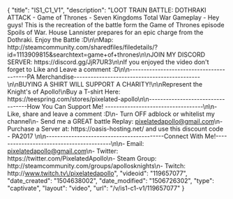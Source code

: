 {
    "title": "IS1_C1_V1",
    "description": "LOOT TRAIN BATTLE: DOTHRAKI ATTACK - Game of Thrones - Seven Kingdoms Total War Gameplay - Hey guys! This is the recreation of the battle form the Game of Thrones episode Spoils of War. House Lannister prepares for an epic charge from the Dothraki. Enjoy the Battle :D\n\nMap: http:\/\/steamcommunity.com\/sharedfiles\/filedetails\/?id=1113909815&searchtext=game+of+thrones\n\nJOIN MY DISCORD SERVER: https:\/\/discord.gg\/JjR7UR3\n\nIf you enjoyed the video don't forget to Like and Leave a comment :D\n\n-----------------------------------------PA Merchandise---------------------------------------------\n\nBUYING A SHIRT WILL SUPPORT A CHARITY!\n\nRepresent the Knight's of Apollo!\nBuy a T-shirt Here: https:\/\/teespring.com\/stores\/pixelated-apollo\n\n----------------------------------How You Can Support Me! -----------------------------------\n\n- Like, share and leave a comment :D\n- Turn OFF adblock or whitelist my channel\n- Send me a GREAT battle Replay: pixelatedapollo@gmail.com\n- Purchase a Server at: https:\/\/oasis-hosting.net\/ and use this discount code - PA2017 \n\n------------------------------------------Connect With Me!-----------------------------------------\n\n- Email: pixelatedapollo@gmail.com\n- Twitter: https:\/\/twitter.com\/PixelatedApollo\n- Steam Group:  http:\/\/steamcommunity.com\/groups\/apollosknights\n- Twitch: http:\/\/www.twitch.tv\/pixelatedapollo",
    "videoid": "119657077",
    "date_created": "1504638002",
    "date_modified": "1506726302",
    "type": "captivate",
    "layout": "video",
    "url": "\/v\/is1-c1-v1\/119657077"
}